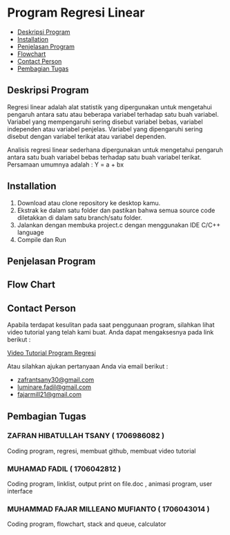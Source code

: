 # Program Regresi Linear

* [Deskripsi Program](https://github.com/zafrantsany/Program-Regresi-Linear#deskripsi-program)
* [Installation](https://github.com/zafrantsany/Program-Regresi-Linear/blob/master/README.md#installation)
* [Penjelasan Program](https://github.com/zafrantsany/Program-Regresi-Linear#penjelasan-program)
* [Flowchart](https://github.com/zafrantsany/Program-Regresi-Linear#flow-chart)
* [Contact Person](https://github.com/zafrantsany/Program-Regresi-Linear#contact-person)
* [Pembagian Tugas](https://github.com/zafrantsany/Program-Regresi-Linear/edit/master/README.md/_edit#pembagian-tugas)

## Deskripsi Program 

Regresi  linear  adalah  alat statistik yang  dipergunakan untuk  mengetahui pengaruh antara satu atau beberapa variabel terhadap satu buah variabel. Variabel yang mempengaruhi sering disebut variabel bebas, variabel independen atau variabel penjelas. Variabel yang  dipengaruhi sering disebut dengan variabel  terikat atau variabel dependen.                                                                 

Analisis  regresi linear sederhana dipergunakan  untuk mengetahui pengaruh antara satu buah variabel bebas terhadap satu  buah variabel  terikat. Persamaan umumnya adalah :  Y = a + bx   
                                                     
## Installation

1. Download atau clone repository ke desktop kamu.
2. Ekstrak ke dalam satu folder dan pastikan bahwa semua source code diletakkan di dalam satu branch/satu folder.
3. Jalankan dengan membuka project.c dengan menggunakan IDE C/C++ language
4. Compile dan Run

## Penjelasan Program

## Flow Chart

## Contact Person

Apabila terdapat kesulitan pada saat penggunaan program, silahkan lihat video tutorial yang telah kami buat. Anda dapat mengaksesnya pada link berikut :                                                                                       

[Video Tutorial Program Regresi](https://www.youtube.com/watch?v=nB5piX839SQ)              
                                                             
Atau silahkan ajukan pertanyaan Anda via email berikut :                                                                                                      

* zafrantsany30@gmail.com 
* luminare.fadil@gmail.com
* fajarmill21@gmail.com

## Pembagian Tugas

###  ZAFRAN HIBATULLAH TSANY          ( 1706986082 )
Coding program, regresi, membuat github, membuat video tutorial
###  MUHAMAD FADIL                    ( 1706042812 )
Coding program, linklist, output print on file.doc , animasi program, user interface
###  MUHAMMAD FAJAR MILLEANO MUFIANTO ( 1706043014 )
Coding program, flowchart, stack and queue, calculator 

